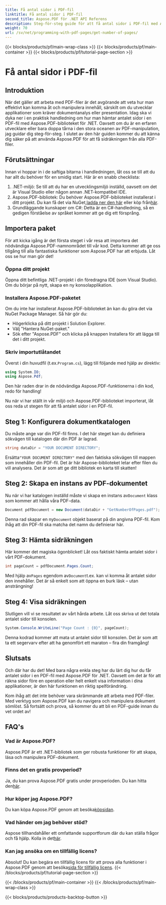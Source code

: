 ```yaml
---
title: Få antal sidor i PDF-fil
linktitle: Få antal sidor i PDF-fil
second_title: Aspose.PDF för .NET API Referens
description: Steg-för-steg guide för att få antal sidor i PDF-fil med Aspose.PDF för .NET. Enkel att implementera, perfekt för dina projekt.
weight: 70
url: /sv/net/programming-with-pdf-pages/get-number-of-pages/
---
```


{{< blocks/products/pf/main-wrap-class >}}
{{< blocks/products/pf/main-container >}}
{{< blocks/products/pf/tutorial-page-section >}}

# Få antal sidor i PDF-fil

## Introduktion

När det gäller att arbeta med PDF-filer är det avgörande att veta hur man effektivt kan komma åt och manipulera innehåll, särskilt om du utvecklar applikationer som kräver dokumentanalys eller presentation. Idag ska vi dyka ner i en praktisk handledning om hur man hämtar antalet sidor i en PDF-fil med Aspose.PDF-biblioteket för .NET. Oavsett om du är en erfaren utvecklare eller bara doppa tårna i den stora oceanen av PDF-manipulation, jag guidar dig steg-för-steg. I slutet av den här guiden kommer du att känna dig säker på att använda Aspose.PDF för att få sidräkningen från alla PDF-filer.

## Förutsättningar

Innan vi hoppar in i de saftiga bitarna i handledningen, låt oss se till att du har allt du behöver för en smidig start. Här är en snabb checklista:

1. .NET-miljö: Se till att du har en utvecklingsmiljö inställd, oavsett om det är Visual Studio eller någon annan .NET-kompatibel IDE.
2.  Aspose.PDF-bibliotek: Du behöver Aspose.PDF-biblioteket installerat i ditt projekt. Du kan få det via NuGet,[ladda ner den här](https://releases.aspose.com/pdf/net/) eller köp från[här](https://purchase.aspose.com/buy).
3. Grundläggande kunskaper om C#: Detta är en C#-handledning, så en gedigen förståelse av språket kommer att ge dig ett försprång.

## Importera paket

För att kicka igång är det första steget i vår resa att importera det nödvändiga Aspose.PDF-namnområdet till vår kod. Detta kommer att ge oss tillgång till alla fantastiska funktioner som Aspose.PDF har att erbjuda. Låt oss se hur man gör det!

### Öppna ditt projekt

Öppna ditt befintliga .NET-projekt i din föredragna IDE (som Visual Studio). Om du börjar på nytt, skapa en ny konsolapplikation. 

### Installera Aspose.PDF-paketet

Om du inte har installerat Aspose.PDF-biblioteket än kan du göra det via NuGet Package Manager. Så här gör du:

- Högerklicka på ditt projekt i Solution Explorer.
- Välj "Hantera NuGet-paket."
- Sök efter "Aspose.PDF" och klicka på knappen Installera för att lägga till det i ditt projekt.

### Skriv importutlåtandet

 Överst i din huvudfil (t.ex.`Program.cs`), lägg till följande med hjälp av direktiv:

```csharp
using System.IO;
using Aspose.Pdf;
```

Den här raden drar in de nödvändiga Aspose.PDF-funktionerna i din kod, redo för handling!

Nu när vi har ställt in vår miljö och Aspose.PDF-biblioteket importerat, låt oss reda ut stegen för att få antalet sidor i en PDF-fil.

## Steg 1: Konfigurera dokumentkatalogen

Du måste ange var din PDF-fil finns. I det här steget kan du definiera sökvägen till katalogen där din PDF är lagrad.

```csharp
string dataDir = "YOUR DOCUMENT DIRECTORY";
```
 Ersätta`"YOUR DOCUMENT DIRECTORY"` med den faktiska sökvägen till mappen som innehåller din PDF-fil. Det är här Aspose-biblioteket letar efter filen du vill analysera. Det är som att ge ditt bibliotek en karta till skatten!

## Steg 2: Skapa en instans av PDF-dokumentet

 Nu när vi har katalogen inställd måste vi skapa en instans av`Document` klass som kommer att hålla våra PDF-data.

```csharp
Document pdfDocument = new Document(dataDir + "GetNumberOfPages.pdf");
```
 Denna rad skapar en ny`Document` objekt baserat på din angivna PDF-fil. Kom ihåg att din PDF-fil ska matcha det namn du definierar här.

## Steg 3: Hämta sidräkningen

Här kommer det magiska ögonblicket! Låt oss faktiskt hämta antalet sidor i vårt PDF-dokument.

```csharp
int pageCount = pdfDocument.Pages.Count;
```
 Med hjälp av`Pages` egendom av`Document`t.ex. kan vi komma åt antalet sidor den innehåller. Det är så enkelt som att öppna en burk läsk – utan ansträngning!

## Steg 4: Visa sidräkningen

Slutligen vill vi se resultatet av vårt hårda arbete. Låt oss skriva ut det totala antalet sidor till konsolen.

```csharp
System.Console.WriteLine("Page Count : {0}", pageCount);
```
Denna kodrad kommer att mata ut antalet sidor till konsolen. Det är som att ta ett segervarv efter att ha genomfört ett maraton – fira din framgång!

## Slutsats

Och där har du det! Med bara några enkla steg har du lärt dig hur du får antalet sidor i en PDF-fil med Aspose.PDF för .NET. Oavsett om det är för att räkna sidor före en operation eller helt enkelt visa information i dina applikationer, är den här funktionen en riktig spelförändring. 

Kom ihåg att det inte behöver vara skrämmande att arbeta med PDF-filer. Med verktyg som Aspose.PDF kan du navigera och manipulera dokument sömlöst. Så fortsätt och prova, så kommer du att bli en PDF-guide innan du vet ordet av!

## FAQ's

### Vad är Aspose.PDF?
Aspose.PDF är ett .NET-bibliotek som ger robusta funktioner för att skapa, läsa och manipulera PDF-dokument.

### Finns det en gratis provperiod?
 Ja, du kan prova Aspose.PDF gratis under provperioden. Du kan hitta den[här](https://releases.aspose.com/).

### Hur köper jag Aspose.PDF?
 Du kan köpa Aspose.PDF genom att besöka[köpsidan](https://purchase.aspose.com/buy).

### Vad händer om jag behöver stöd?
 Aspose tillhandahåller ett omfattande supportforum där du kan ställa frågor och få hjälp. Kolla in det[här](https://forum.aspose.com/c/pdf/10).

### Kan jag ansöka om en tillfällig licens?
 Absolut! Du kan begära en tillfällig licens för att prova alla funktioner i Aspose.PDF genom att besöka[sida för tillfällig licens](https://purchase.aspose.com/temporary-license/).
{{< /blocks/products/pf/tutorial-page-section >}}

{{< /blocks/products/pf/main-container >}}
{{< /blocks/products/pf/main-wrap-class >}}

{{< blocks/products/products-backtop-button >}}
